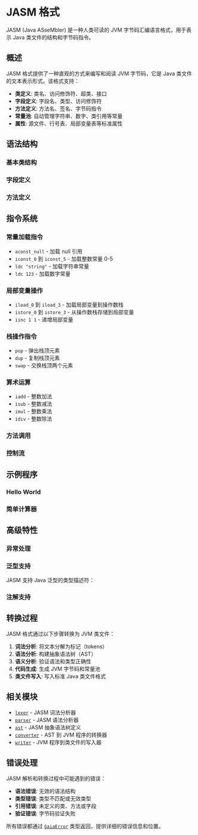 # JASM 格式

JASM (Java ASseMbler) 是一种人类可读的 JVM 字节码汇编语言格式，用于表示 Java 类文件的结构和字节码指令。

## 概述

JASM 格式提供了一种直观的方式来编写和阅读 JVM 字节码，它是 Java 类文件的文本表示形式。该格式支持：

- **类定义**: 类名、访问修饰符、超类、接口
- **字段定义**: 字段名、类型、访问修饰符
- **方法定义**: 方法名、签名、字节码指令
- **常量池**: 自动管理字符串、数字、类引用等常量
- **属性**: 源文件、行号表、局部变量表等标准属性

## 语法结构

### 基本类结构



### 字段定义



### 方法定义



## 指令系统

### 常量加载指令

- `aconst_null` - 加载 null 引用
- `iconst_0` 到 `iconst_5` - 加载整数常量 0-5
- `ldc "string"` - 加载字符串常量
- `ldc 123` - 加载数字常量

### 局部变量操作

- `iload_0` 到 `iload_3` - 加载局部变量到操作数栈
- `istore_0` 到 `istore_3` - 从操作数栈存储到局部变量
- `iinc 1 1` - 递增局部变量

### 栈操作指令

- `pop` - 弹出栈顶元素
- `dup` - 复制栈顶元素
- `swap` - 交换栈顶两个元素

### 算术运算

- `iadd` - 整数加法
- `isub` - 整数减法
- `imul` - 整数乘法
- `idiv` - 整数除法

### 方法调用



### 控制流



## 示例程序

### Hello World



### 简单计算器



## 高级特性

### 异常处理



### 泛型支持

JASM 支持 Java 泛型的类型描述符：



### 注解支持



## 转换过程

JASM 格式通过以下步骤转换为 JVM 类文件：

1. **词法分析**: 将文本分解为标记（tokens）
2. **语法分析**: 构建抽象语法树（AST）
3. **语义分析**: 验证语法和类型正确性
4. **代码生成**: 生成 JVM 字节码和常量池
5. **类文件写入**: 写入标准 Java 类文件格式

## 相关模块

- [`lexer`](lexer/index.html) - JASM 词法分析器
- [`parser`](parser/index.html) - JASM 语法分析器
- [`ast`](ast/index.html) - JASM 抽象语法树定义
- [`converter`](converter/index.html) - AST 到 JVM 程序的转换器
- [`writer`](writer/index.html) - JVM 程序到类文件的写入器

## 错误处理

JASM 解析和转换过程中可能遇到的错误：

- **语法错误**: 无效的语法结构
- **类型错误**: 类型不匹配或无效类型
- **引用错误**: 未定义的类、方法或字段
- **验证错误**: 字节码验证失败

所有错误都通过 [`GaiaError`](../../gaia_types/struct.GaiaError.html) 类型返回，提供详细的错误信息和位置。